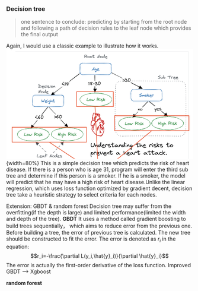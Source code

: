 ### Decision tree
> one sentence to conclude: predicting by starting from the root node and following a path of decision rules to the leaf node which provides the final output

Again, I would use a classic example to illustrate how it works.
![image](./picture/decision_tree.png){width=80%}
This is a simple decision tree which predicts the risk of heart disease. If there is a person who is age 31, program will enter the third sub tree and determine if this person is a smoker. If he is a smoker, the model will predict that he may have a high risk of heart disease.Unlike the linear regression, which uses loss function optimized by gradient decent, decision tree take a heuristic strategy to select criteria for each nodes.

Extension: GBDT & random forest
Decision tree may suffer from the overfitting(if the depth is large) and limited performance(limited the width and depth of the tree). 
**GBDT**
It uses a method called gradient boosting to build trees sequentially， which aims to reduce error from the previous one. Before building a tree, the error of previous tree is calculated. The new tree should be constructed to fit the error. The error is denoted as $r_i$ in the equation:
$$r_i=-\frac{\partial L(y_i,\hat{y}_i)}{\partial \hat{y}_i}$$ 
The error is actually the first-order derivative of the loss function.
Improved GBDT --> Xgboost

**random forest**
